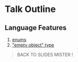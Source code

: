 # Talk Outline

## Language Features

1. [enums](./src/language-features/src/enums-01.png)
1. ["empty object" type](./src/language-features/src/empty-object.ts)

> BACK TO SLIDES MISTER !
